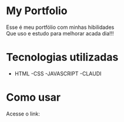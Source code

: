 # My Portfolio

Esse é meu  portfólio com minhas  hibilidades
<br>
Que uso e estudo para melhorar acada dia!!!

# Tecnologias utilizadas
- HTML
-CSS
-JAVASCRIPT
-CLAUDI

# Como usar

Acesse o link: 
